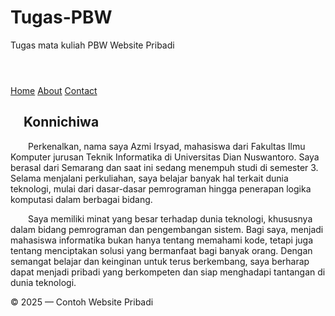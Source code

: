# Tugas-PBW
Tugas mata kuliah PBW Website Pribadi

<html lang="id">
<head>
  <meta charset="utf-8" />
  <meta name="viewport" content="width=device-width,initial-scale=1" />

</head>
<body>

  <header>

  </header>

  <nav>
    <a href="#">Home</a>
    <a href="#">About</a>
    <a href="#">Contact</a>
  </nav>

  <main>
    <article>
      <h2 style="text-indent: 1em;">Konnichiwa</h2>
      <p style="text-indent: 2em;">Perkenalkan, nama saya Azmi Irsyad, mahasiswa dari Fakultas Ilmu Komputer jurusan Teknik Informatika di Universitas Dian Nuswantoro. Saya berasal dari Semarang dan saat ini sedang menempuh studi di semester 3. Selama menjalani perkuliahan, saya belajar banyak hal terkait dunia teknologi, mulai dari dasar-dasar pemrograman hingga penerapan logika komputasi dalam berbagai bidang.</p>
      <p style="text-indent: 2em;">Saya memiliki minat yang besar terhadap dunia teknologi, khususnya dalam bidang pemrograman dan pengembangan sistem. Bagi saya, menjadi mahasiswa informatika bukan hanya tentang memahami kode, tetapi juga tentang menciptakan solusi yang bermanfaat bagi banyak orang. Dengan semangat belajar dan keinginan untuk terus berkembang, saya berharap dapat menjadi pribadi yang berkompeten dan siap menghadapi tantangan di dunia teknologi.</p>
    </article>
  </main>

  <footer>
    <p>&copy; 2025 — Contoh Website Pribadi</p>
  </footer>

</body>
</html>
